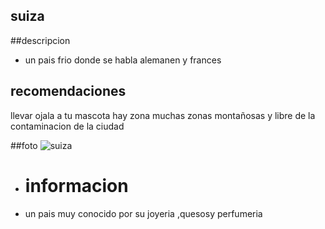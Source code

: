 ## suiza
##descripcion 
- un pais frio donde se habla alemanen y frances
## recomendaciones
llevar ojala a tu mascota hay zona muchas zonas montañosas y libre de la contaminacion de la ciudad

##foto
![suiza](https://estoesfrancia.com/wp-content/uploads/2024/04/subir-torre-eiffel.jpg)
- # informacion
 -  un pais muy conocido por su joyeria ,quesosy perfumeria
